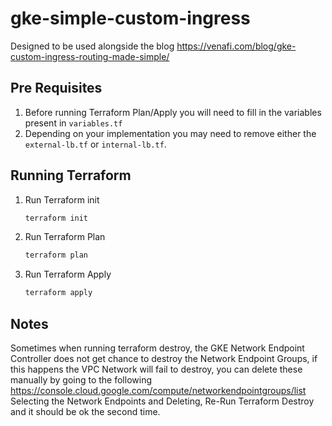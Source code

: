 # gke-simple-custom-ingress
Designed to be used alongside the blog https://venafi.com/blog/gke-custom-ingress-routing-made-simple/

## Pre Requisites 

1. Before running Terraform Plan/Apply you will need to fill in the variables present in `variables.tf`
2. Depending on your implementation you may need to remove either the `external-lb.tf` or `internal-lb.tf`.

## Running Terraform

1. Run Terraform init
    ```bash
    terraform init
    ```
2. Run Terraform Plan
    ```bash
    terraform plan 
    ```

3. Run Terraform Apply
    ```bash
    terraform apply 
    ```

## Notes

Sometimes when running terraform destroy, the GKE Network Endpoint Controller does not get chance to destroy the Network Endpoint Groups, 
if this happens the VPC Network will fail to destroy, you can delete these manually by going to the following 
<https://console.cloud.google.com/compute/networkendpointgroups/list>
Selecting the Network Endpoints and Deleting, Re-Run Terraform Destroy and it should be ok the second time.
